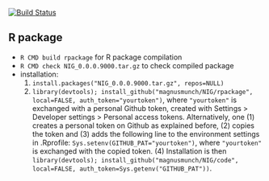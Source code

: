 [![Build Status](https://travis-ci.com/magnusmunch/cambridge.svg?token=5MrUgcz2TnCF4zpaKnRM&branch=master)](https://travis-ci.com/magnusmunch/cambridge)

## R package
* `R CMD build rpackage` for R package compilation
* `R CMD check NIG_0.0.0.9000.tar.gz` to check compiled package
* installation: 
  1. `install.packages("NIG_0.0.0.9000.tar.gz", repos=NULL)` 
  2. `library(devtools); install_github("magnusmunch/NIG/rpackage", local=FALSE, auth_token="yourtoken")`, where `"yourtoken"` is exchanged with a personal Github token, created with Settings > Developer settings > Personal access tokens. Alternatively, one (1) creates a personal token on Github as explained before, (2) copies the token and (3) adds the following line to the environment settings in .Rprofile: `Sys.setenv(GITHUB_PAT="yourtoken")`, where `"yourtoken"` is exchanged with the copied token. (4) Installation is then `library(devtools); install_github("magnusmunch/NIG/code", local=FALSE, auth_token=Sys.getenv("GITHUB_PAT"))`.